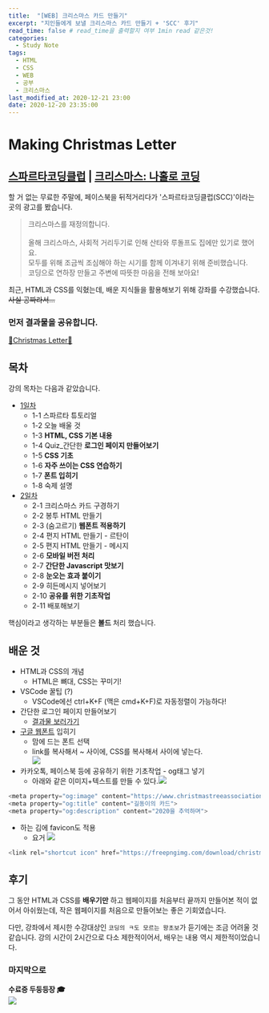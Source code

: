 ```yaml
---
title:  "[WEB] 크리스마스 카드 만들기"
excerpt: "지인들에게 보낼 크리스마스 카드 만들기 + 'SCC' 후기"
read_time: false # read_time을 출력할지 여부 1min read 같은것!
categories:
  - Study Note
tags:
  - HTML
  - CSS
  - WEB
  - 공부
  - 크리스마스
last_modified_at: 2020-12-21 23:00
date: 2020-12-20 23:35:00 
---
```


# Making Christmas Letter

## [스파르타코딩클럽](https://spartacodingclub.kr/) | [크리스마스: 나홀로 코딩](https://spartacodingclub.kr/online/xmas?n_c=8XRAV4KHDlGMehSwnSSy)
할 거 없는 무료한 주말에, 페이스북을 뒤적거리다가 '스파르타코딩클럽(SCC)'이라는 곳의 광고를 봤습니다.
> 크리스마스를 재정의합니다. <br><br>올해 크리스마스, 사회적 거리두기로 인해 산타와 루돌프도 집에만 있기로 했어요.<br>모두를 위해 조금씩 조심해야 하는 시기를 함께 이겨내기 위해 준비했습니다.<br>코딩으로 연하장 만들고 주변에 따뜻한 마음을 전해 보아요!

최근, HTML과 CSS를 익혔는데, 배운 지식들을 활용해보기 위해 강좌를 수강했습니다.<br>
~~사실 공짜라서...~~
<br>
### 먼저 결과물을 공유합니다.
[🎄Christmas Letter🎅](https://oneonlee.github.io/Christmas-Letter/)

## 목차
강의 목차는 다음과 같았습니다.<br>
* [1일차](https://www.notion.so/1-da5ea1c0c29043c299ff3cbc2f3d0feb)
  * 1-1 스파르타 튜토리얼
  * 1-2 오늘 배울 것
  * 1-3 **HTML, CSS 기본 내용**
  * 1-4 Quiz_간단한 **로그인 페이지 만들어보기**
  * 1-5 **CSS 기초**
  * 1-6 **자주 쓰이는 CSS 연습하기**
  * 1-7 **폰트 입히기**
  * 1-8 숙제 설명
* [2일차](https://www.notion.so/2-83d2f3b9517b4ede89654a86b43dd1d5)
  * 2-1 크리스마스 카드 구경하기
  * 2-2 봉투 HTML 만들기
  * 2-3 (숨고르기) **웹폰트 적용하기**
  * 2-4 편지 HTML 만들기 - 르탄이
  * 2-5 편지 HTML 만들기 - 메시지
  * 2-6 **모바일 버전 처리**
  * 2-7 **간단한 Javascript 맛보기**
  * 2-8 **눈오는 효과 붙이기**
  * 2-9 히든메시지 넣어보기
  * 2-10 **공유를 위한 기초작업**
  * 2-11 배포해보기

핵심이라고 생각하는 부분들은 **볼드** 처리 했습니다.<br>

## 배운 것
* HTML과 CSS의 개념
  * HTML은 뼈대, CSS는 꾸미기!
* VSCode 꿀팁 (?)
  * VSCode에선 ctrl+K+F (맥은 cmd+K+F)로 자동정렬이 가능하다!
* 간단한 로그인 페이지 만들어보기
  * [결과물 보러가기](https://oneonlee.github.io/Christmas-Letter/login.html)
* [구글 웹폰트](https://fonts.google.com/?subset=korean) 입히기
  * 맘에 드는 폰트 선택
  * link를 복사해서 <head> ~ </head>사이에, CSS를 복사해서 <style> ~ </style> 사이에 넣는다.<br>![](https://www.notion.so/image/https%3A%2F%2Fs3-us-west-2.amazonaws.com%2Fsecure.notion-static.com%2F9ff2f7a1-1759-4456-b498-bf9e734acaab%2FUntitled.png?table=block&id=fa3630d4-b44b-44b8-acbb-6ec21d80b607&width=790&userId=&cache=v2)
* 카카오톡, 페이스북 등에 공유하기 위한 기초작업 - og태그 넣기
	* 아래와 같은 이미지+텍스트를 만들 수 있다.![](https://www.notion.so/image/https%3A%2F%2Fs3-us-west-2.amazonaws.com%2Fsecure.notion-static.com%2F0d2eb3da-9a9e-4965-a15d-4e2f45fd6118%2FUntitled.png?table=block&id=617b0d6b-526d-4393-8cd8-55d669afd011&width=860&userId=&cache=v2)
 ~~~JavaScript 
<meta property="og:image" content="https://www.christmastreeassociation.org/wp-content/uploads/2016/06/multiple-christmas-trees-in-one-household-800x400.jpg">
<meta property="og:title" content="길동이의 카드">
<meta property="og:description" content="2020을 추억하며">
~~~
* 하는 김에 favicon도 적용
	* 요거
	![](https://www.notion.so/image/https%3A%2F%2Fs3-us-west-2.amazonaws.com%2Fsecure.notion-static.com%2Fb92b561d-5a1e-4fbe-b7fa-9348e897907d%2FUntitled.png?table=block&id=01a336df-af64-4fd6-8939-f63aa1ed8df7&width=580&userId=&cache=v2)
~~~JavaScript
<link rel="shortcut icon" href="https://freepngimg.com/download/christmas/26196-6-christmas-stocking.png">
~~~

## 후기
그 동안 HTML과 CSS를 **배우기만** 하고 웹페이지를 처음부터 끝까지 만들어본 적이 없어서 아쉬웠는데, 작은 웹페이지를 처음으로 만들어보는 좋은 기회였습니다.

다만, 강좌에서 제시한 수강대상인 `코딩의 ㅋ도 모르는 왕초보`가 듣기에는  조금 어려울 것 같습니다.
강의 시간이 2시간으로 다소 제한적이어서, 배우는 내용 역시 제한적이었습니다.

### 마지막으로

**수료증 두둥등장 🎓**<br>
![](https://s3.ap-northeast-2.amazonaws.com/materials.spartacodingclub.kr/cert/img/5fd1cedae7b11d0865a27a78_5fdd5782922b59b9f312cdd6.jpg)
